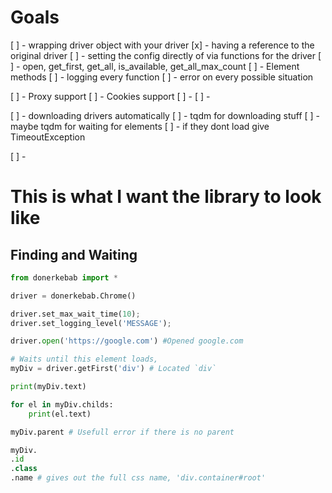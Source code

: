 # Goals

[ ] - wrapping driver object with your driver
[x] - having a reference to the original driver
[ ] - setting the config directly of via functions for the driver
[ ] - open, get_first, get_all, is_available, get_all_max_count
[ ] - Element methods
[ ] - logging every function
[ ] - error on every possible situation

[ ] - Proxy support
[ ] - Cookies support
[ ] - 
[ ] - 

[ ] - downloading drivers automatically
[ ] - tqdm for downloading stuff
[ ] - maybe tqdm for waiting for elements
[ ] - if they dont load give TimeoutException

[ ] - 

# This is what I want the library to look like

## Finding and Waiting

```python
from donerkebab import *

driver = donerkebab.Chrome()

driver.set_max_wait_time(10);
driver.set_logging_level('MESSAGE');

driver.open('https://google.com') #Opened google.com

# Waits until this element loads, 
myDiv = driver.getFirst('div') # Located `div`

print(myDiv.text)

for el in myDiv.childs:
    print(el.text)

myDiv.parent # Usefull error if there is no parent

myDiv.
.id
.class
.name # gives out the full css name, 'div.container#root'



```